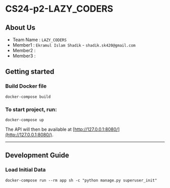 # CS24-p2-LAZY_CODERS

## About Us
- Team Name : `LAZY_CODERS`
- Member1 : `Ekramul Islam Shadik` - `shadik.sk420@gmail.com`
- Member2 : 
- Member3 :

## Getting started

### Build Docker file
```
docker-compose build
```




### To start project, run:
```
docker-compose up
```

The API will then be available at [http://127.0.0.1:8080/](http://127.0.0.1:8080/).

---

## Development Guide

### Load Initial Data
```
docker-compose run --rm app sh -c "python manage.py superuser_init"
```


